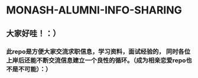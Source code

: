 # MONASH-ALUMNI-INFO-SHARING

## 大家好哇！：）  

### 此repo是方便大家交流求职信息，学习资料，面试经验的， 同时各位上岸后还能不断交流信息建立一个良性的循环。（成为相亲恋爱repo也不是不可能）：）






